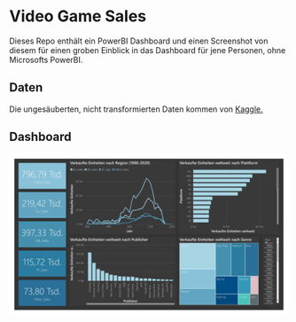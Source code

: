 # Video Game Sales

Dieses Repo enthält ein PowerBI Dashboard und einen Screenshot von diesem für einen groben Einblick in das Dashboard für jene Personen, ohne Microsofts PowerBI.

## Daten

Die ungesäuberten, nicht transformierten Daten kommen von [Kaggle.](https://www.kaggle.com/gregorut/videogamesales/)

## Dashboard

![Dashboard Preview](https://github.com/zangerls/Video-Game-Sales/blob/main/Dashboard%20Preview.jpg)
